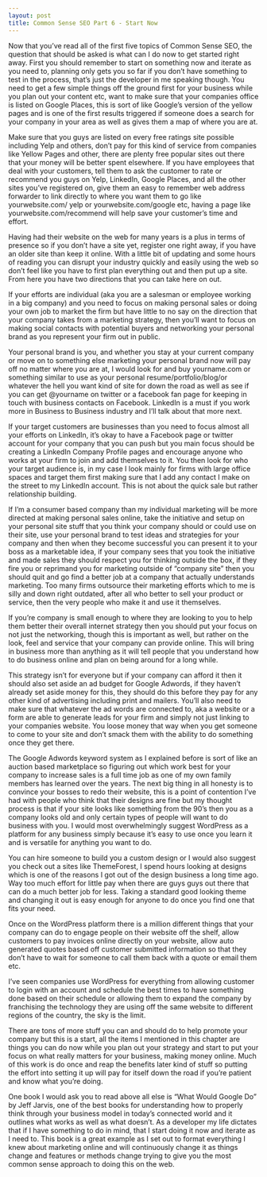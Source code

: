```yaml
---
layout: post
title: Common Sense SEO Part 6 - Start Now
---
```


Now that you’ve read all of the first five topics of Common Sense SEO, the question that should be asked is what can I do now to get started right away. First you should remember to start on something now and iterate as you need to, planning only gets you so far if you don’t have something to test in the process, that’s just the developer in me speaking though. You need to get a few simple things off the ground first for your business while you plan out your content etc, want to make sure that your companies office is listed on Google Places, this is sort of like Google’s version of the yellow pages and is one of the first results triggered if someone does a search for your company in your area as well as gives them a map of where you are at.

Make sure that you guys are listed on every free ratings site possible including Yelp and others, don’t pay for this kind of service from companies like Yellow Pages and other, there are plenty free popular sites out there that your money will be better spent elsewhere. If you have employees that deal with your customers, tell them to ask the customer to rate or recommend you guys on Yelp, LinkedIn, Google Places, and all the other sites you’ve registered on, give them an easy to remember web address forwarder to link directly to where you want them to go like yourwebsite.com/ yelp or yourwebsite.com/google etc, having a page like yourwebsite.com/recommend will help save your customer’s time and effort.

Having had their website on the web for many years is a plus in terms of presence so if you don’t have a site yet, register one right away, if you have an older site than keep it online. With a little bit of updating and some hours of reading you can disrupt your industry quickly and easily using the web so don’t feel like you have to first plan everything out and then put up a site. From here you have two directions that you can take here on out.

If your efforts are individual (aka you are a salesman or employee working in a big company) and you need to focus on making personal sales or doing your own job to market the firm but have little to no say on the direction that your company takes from a marketing strategy, then you’ll want to focus on making social contacts with potential buyers and networking your personal brand as you represent your firm out in public.

Your personal brand is you, and whether you stay at your current company or move on to something else marketing your personal brand now will pay off no matter where you are at, I would look for and buy yourname.com or something similar to use as your personal resume/portfolio/blog/or whatever the hell you want kind of site for down the road as well as see if you can get @yourname on twitter or a facebook fan page for keeping in touch with business contacts on Facebook. LinkedIn is a must if you work more in Business to Business industry and I’ll talk about that more next.

If your target customers are businesses than you need to focus almost all your efforts on LinkedIn, it’s okay to have a Facebook page or twitter account for your company that you can push but you main focus should be creating a LinkedIn Company Profile pages and encourage anyone who works at your firm to join and add themselves to it. You then look for who your target audience is, in my case I look mainly for firms with large office spaces and target them first making sure that I add any contact I make on the street to my LinkedIn account. This is not about the quick sale but rather relationship building.

If I’m a consumer based company than my individual marketing will be more directed at making personal sales online, take the initiative and setup on your personal site stuff that you think your company should or could use on their site, use your personal brand to test ideas and strategies for your company and then when they become successful you can present it to your boss as a marketable idea, if your company sees that you took the initiative and made sales they should respect you for thinking outside the box, if they fire you or reprimand you for marketing outside of “company site” then you should quit and go find a better job at a company that actually understands marketing. Too many firms outsource their marketing efforts which to me is silly and down right outdated, after all who better to sell your product or service, then the very people who make it and use it themselves.

If you’re company is small enough to where they are looking to you to help them better their overall internet strategy then you should put your focus on not just the networking, though this is important as well, but rather on the look, feel and service that your company can provide online. This will bring in business more than anything as it will tell people that you understand how to do business online and plan on being around for a long while.

This strategy isn’t for everyone but if your company can afford it then it should also set aside an ad budget for Google Adwords, if they haven’t already set aside money for this, they should do this before they pay for any other kind of advertising including print and mailers. You’ll also need to make sure that whatever the ad words are connected to, aka a website or a form are able to generate leads for your firm and simply not just linking to your companies website. You loose money that way when you get someone to come to your site and don’t smack them with the ability to do something once they get there.

The Google Adwords keyword system as I explained before is sort of like an auction based marketplace so figuring out which work best for your company to increase sales is a full time job as one of my own family members has learned over the years. The next big thing in all honesty is to convince your bosses to redo their website, this is a point of contention I’ve had with people who think that their designs are fine but my thought process is that if your site looks like something from the 90’s then you as a company looks old and only certain types of people will want to do business with you. I would most overwhelmingly suggest WordPress as a platform for any business simply because it’s easy to use once you learn it and is versatile for anything you want to do.

You can hire someone to build you a custom design or I would also suggest you check out a sites like ThemeForest, I spend hours looking at designs which is one of the reasons I got out of the design business a long time ago. Way too much effort for little pay when there are guys guys out there that can do a much better job for less. Taking a standard good looking theme and changing it out is easy enough for anyone to do once you find one that fits your need.

Once on the WordPress platform there is a million different things that your company can do to engage people on their website off the shelf, allow customers to pay invoices online directly on your website, allow auto generated quotes based off customer submitted information so that they don’t have to wait for someone to call them back with a quote or email them etc.

I’ve seen companies use WordPress for everything from allowing customer to login with an account and schedule the best times to have something done based on their schedule or allowing them to expand the company by franchising the technology they are using off the same website to different regions of the country, the sky is the limit.

There are tons of more stuff you can and should do to help promote your company but this is a start, all the items I mentioned in this chapter are things you can do now while you plan out your strategy and start to put your focus on what really matters for your business, making money online. Much of this work is do once and reap the benefits later kind of stuff so putting the effort into setting it up will pay for itself down the road if you’re patient and know what you’re doing.

One book I would ask you to read above all else is “What Would Google Do” by Jeff Jarvis, one of the best books for understanding how to properly think through your business model in today’s connected world and it outlines what works as well as what doesn’t. As a developer my life dictates that if I have something to do in mind, that I start doing it now and iterate as I need to. This book is a great example as I set out to format everything I knew about marketing online and will continuously change it as things change and features or methods change trying to give you the most common sense approach to doing this on the web.
